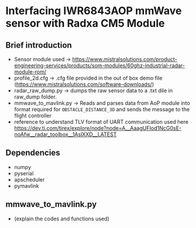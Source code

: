 # Interfacing IWR6843AOP mmWave sensor with Radxa CM5 Module

## Brief introduction

- Sensor module used   -> https://www.mistralsolutions.com/product-engineering-services/products/som-modules/60ghz-industrial-radar-module-rom/
- profile_2d.cfg       -> .cfg file provided in the out of box demo file (https://www.mistralsolutions.com/software-downloads/)
- radar_raw_dump.py    -> dumps the raw sensor data to a .txt dile in raw_dump folder.
- mmwave_to_mavlink.py -> Reads and parses data from AoP module into format required for ```OBSTACLE_DISTANCE_3D``` and sends the message to the flight controller
- reference to understand TLV format of UART communication used here https://dev.ti.com/tirex/explore/node?node=A__AaagUFIod1NcG0sE-noAfw__radar_toolbox__1AslXXD__LATEST

## Dependencies

- numpy
- pyserial
- apscheduler
- pymavlink 

## mmwave_to_mavlink.py

- (explain the codes and functions used)
